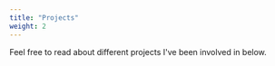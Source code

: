 ```yaml
---
title: "Projects"
weight: 2
---
```


Feel free to read about different projects I've been involved in below.
